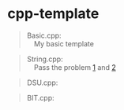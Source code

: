 # cpp-template
> Basic.cpp:  
  &emsp;My basic template

> String.cpp:  
  &emsp;Pass the problem [1](https://zerojudge.tw/ShowProblem?problemid=b115) and [2](https://zerojudge.tw/ShowProblem?problemid=a021)

> DSU.cpp:

> BIT.cpp:
